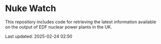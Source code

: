 # Nuke Watch

This repository includes code for retrieving the latest information available on the output of EDF nuclear power plants in the UK.

Last updated: 2025-02-24 02:50